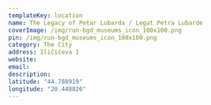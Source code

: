 ```yaml
---
templateKey: location
name: The Legacy of Petar Lubarda / Legat Petra Lubarde
coverImage: /img/run-bgd_museums_icon_100x100.png
pin: /img/run-bgd_museums_icon_100x100.png
category: The City
address: Iličićeva 1
website:
email: 
description:
latitude: "44.788919"
longitude: "20.448826"
---
```

